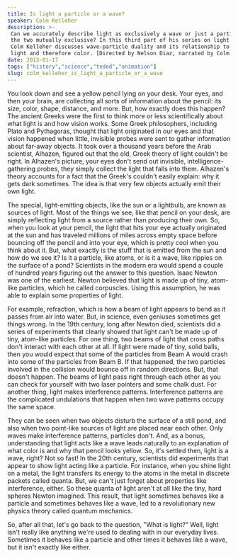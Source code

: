 ```yaml
---
title: Is light a particle or a wave?
speaker: Colm Kelleher
description: >-
 Can we accurately describe light as exclusively a wave or just a particle? Are
 the two mutually exclusive? In this third part of his series on light and color
 Colm Kelleher discusses wave-particle duality and its relationship to how we see
 light and therefore color. [Directed by Nelson Diaz, narrated by Colm Kelleher].
date: 2013-01-17
tags: ["history","science","teded","animation"]
slug: colm_kelleher_is_light_a_particle_or_a_wave
---
```


You look down and see a yellow pencil lying on your desk. Your eyes, and then your brain,
are collecting all sorts of information about the pencil: its size, color, shape,
distance, and more. But, how exactly does this happen? The ancient Greeks were the first
to think more or less scientifically about what light is and how vision works. Some Greek
philosophers, including Plato and Pythagoras, thought that light originated in our eyes
and that vision happened when little, invisible probes were sent to gather information
about far-away objects. It took over a thousand years before the Arab scientist, Alhazen,
figured out that the old, Greek theory of light couldn't be right. In Alhazen's picture,
your eyes don't send out invisible, intelligence-gathering probes, they simply collect the
light that falls into them. Alhazen's theory accounts for a fact that the Greek's couldn't
easily explain: why it gets dark sometimes. The idea is that very few objects actually
emit their own light.

The special, light-emitting objects, like the sun or a lightbulb, are known as sources of
light. Most of the things we see, like that pencil on your desk, are simply reflecting
light from a source rather than producing their own. So, when you look at your pencil, the
light that hits your eye actually originated at the sun and has traveled millions of miles
across empty space before bouncing off the pencil and into your eye, which is pretty cool
when you think about it. But, what exactly is the stuff that is emitted from the sun and
how do we see it? Is it a particle, like atoms, or is it a wave, like ripples on the
surface of a pond? Scientists in the modern era would spend a couple of hundred years
figuring out the answer to this question. Isaac Newton was one of the earliest. Newton
believed that light is made up of tiny, atom-like particles, which he called corpuscles.
Using this assumption, he was able to explain some properties of light.

For example, refraction, which is how a beam of light appears to bend as it passes from
air into water. But, in science, even geniuses sometimes get things wrong. In the 19th
century, long after Newton died, scientists did a series of experiments that clearly
showed that light can't be made up of tiny, atom-like particles. For one thing, two beams
of light that cross paths don't interact with each other at all. If light were made of
tiny, solid balls, then you would expect that some of the particles from Beam A would
crash into some of the particles from Beam B. If that happened, the two particles involved
in the collision would bounce off in random directions. But, that doesn't happen. The
beams of light pass right through each other as you can check for yourself with two laser
pointers and some chalk dust. For another thing, light makes interference patterns.
Interference patterns are the complicated undulations that happen when two wave patterns
occupy the same space.

They can be seen when two objects disturb the surface of a still pond, and also when two
point-like sources of light are placed near each other. Only waves make interference
patterns, particles don't. And, as a bonus, understanding that light acts like a wave
leads naturally to an explanation of what color is and why that pencil looks yellow. So,
it's settled then, light is a wave, right? Not so fast! In the 20th century, scientists
did experiments that appear to show light acting like a particle. For instance, when you
shine light on a metal, the light transfers its energy to the atoms in the metal in
discrete packets called quanta. But, we can't just forget about properties like
interference, either. So these quanta of light aren't at all like the tiny, hard spheres
Newton imagined. This result, that light sometimes behaves like a particle and sometimes
behaves like a wave, led to a revolutionary new physics theory called quantum
mechanics.

So, after all that, let's go back to the question, "What is light?" Well, light isn't
really like anything we're used to dealing with in our everyday lives. Sometimes it
behaves like a particle and other times it behaves like a wave, but it isn't exactly like
either.

<!--
ad_duration=0
event="TED-Ed"
external_start_time=0
intro_duration=0
is_subtitle_required="False"
is_talk_featured="False"
language="en"
language_swap="False"
native_language="en"
number_of_related_talks=6
number_of_speakers=1
number_of_subtitled_videos=0
number_of_tags=4
number_of_talk_download_languages=24
number_of_talk_more_resources=0
number_of_talk_recommendations=0
number_of_talks_take_actions=0
post_ad_duration=0
published_timestamp="2019-01-02 17:52:52"
recording_date="2013-01-17"
speaker_is_published=0
speaker_name="Colm Kelleher"
talk_name="Is light a particle or a wave?"
talks_tags=["history","science","teded","animation"]
url_photo_talk="https://s3.amazonaws.com/talkstar-photos/uploads/9dc14676-3745-40ec-828c-3a411999cce6/110_light.jpg"
url_webpage="https://www.ted.com/talks/colm_kelleher_is_light_a_particle_or_a_wave"
video_type_name="TED-Ed Original"
-->